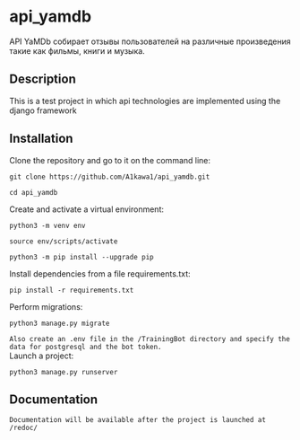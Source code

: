 
# api_yamdb
API YaMDb собирает отзывы пользователей на различные произведения такие как фильмы, книги и музыка.

## Description

This is a test project in which api technologies are implemented using the django framework

## Installation

Clone the repository and go to it on the command line:

```
git clone https://github.com/A1kawa1/api_yamdb.git
```

```
cd api_yamdb
```

Create and activate a virtual environment:

```
python3 -m venv env
```

```
source env/scripts/activate
```

```
python3 -m pip install --upgrade pip
```

Install dependencies from a file requirements.txt:

```
pip install -r requirements.txt
```

Perform migrations:


```
python3 manage.py migrate
```
`Also create an .env file in the /TrainingBot directory and specify the data for postgresql and the bot token.`   
Launch a project:

```
python3 manage.py runserver
```
## Documentation

```
Documentation will be available after the project is launched at /redoc/

```